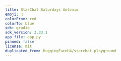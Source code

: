 ```yaml
---
title: StarChat Saturdays Antonio
emoji: 🐠
colorFrom: red
colorTo: blue
sdk: gradio
sdk_version: 3.33.1
app_file: app.py
pinned: false
license: mit
duplicated_from: HuggingFaceH4/starchat-playground
---
```

